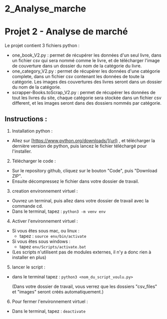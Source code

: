 # 2_Analyse_marche
# Projet 2 - Analyse de marché

Le projet contient 3 fichiers python :
- one_book_V2.py : permet de récupérer les données d'un seul livre, dans un fichier csv qui sera nommé comme le livre, 
  et de télécharger l'image de couverture 
  dans un dossier du nom de la catégorie du livre.
- one_category_V2.py : permet de récupérer les données d'une catégorie complete, dans un fichier csv contenant les 
  données de toute la catégorie. Les images 
  des couvertures des livres seront dans un dossier du nom de la catégorie.
- scrapper-Books.toScrap_V2.py : permet de récupérer les données de tout les livres du site, chaque catégorie sera 
  stockée dans un fichier csv different, 
  et les images seront dans des dossiers nommés par catégorie.


## Instructions :


1) Installation python :
- Allez sur [https://www.python.org/downloads/](url) , et télécharger la dernière version de python, puis lancez le fichier 
  téléchargé pour l'installer.

2) Télécharger le code :
- Sur le repository github, cliquez sur le bouton "Code", puis "Download ZIP".
- Ensuite décompressez le fichier dans votre dossier de travail.

3) creation environnement virtuel :
- Ouvrez un terminal, puis allez dans votre dossier de travail avec la commande cd.
- Dans le terminal, tapez : ``` python3 -m venv env ```

4) Activer l'environnement virtuel :
  - Si vous êtes sous mac, ou linux :
    - tapez : ```source env/bin/activate ```
  - Si vous êtes sous windows :
    - tapez ```env/Scripts/activate.bat```
  - (Les scripts n'utilisent pas de modules externes, il n'y a donc rien à installer en plus)  

5) lancer le script :
- dans le terminal tapez : ```python3 <nom_du_script_voulu.py>```

  (Dans votre dossier de travail, vous verrez que les dossiers "csv_files" et "images" seront créés automatiquement.)

6) Pour fermer l'environnement virtuel :
- Dans le terminal, tapez : ```deactivate ```










